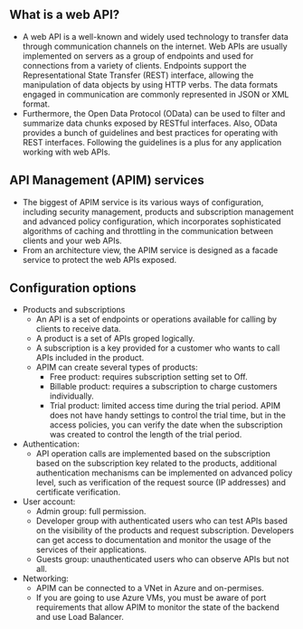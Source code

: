 ## What is a web API?
- A web API is a well-known and widely used technology to transfer data through communication channels on the internet. Web APIs are usually implemented on servers as a group of endpoints and used for connections from a variety of clients. Endpoints support the Representational State Transfer (REST) interface, allowing the manipulation of data objects by using HTTP verbs. The data formats engaged in communication are commonly represented in JSON or XML format.
- Furthermore, the Open Data Protocol (OData) can be used to filter and summarize data chunks exposed by RESTful interfaces. Also, OData provides a bunch of guidelines and best practices for operating with REST interfaces. Following the guidelines is a plus for any application working with web APIs.
## API Management (APIM) services
- The biggest of APIM service is its various ways of configuration, including security management, products and subscription management and advanced policy configuration, which incorporates sophisticated algorithms of caching and throttling in the communication between clients and your web APIs.
- From an architecture view, the APIM service is designed as a facade service to protect the web APIs exposed.
## Configuration options
- Products and subscriptions
	- An API is a set of endpoints or operations available for calling by clients to receive data.
	- A product is a set of APIs groped logically.
	- A subscription is a key provided for a customer who wants to call APIs included in the product.
	- APIM can create several types of products:
		- Free product: requires subscription setting set to Off.
		- Billable product: requires a subscription to charge customers individually.
		- Trial product: limited access time during the trial period. APIM does not have handy settings to control the trial time, but in the access policies, you can verify the date when the subscription was created to control the length of the trial period.
- Authentication:
	- API operation calls are implemented based on the subscription based on the subscription key related to the products, additional authentication mechanisms can be implemented on advanced policy level, such as verification of the request source (IP addresses) and certificate verification.
- User account:
	- Admin group: full permission.
	- Developer group with authenticated users who can test APIs based on the visibility of the products and request subscription. Developers can get access to documentation and monitor the usage of the services of their applications.
	- Guests group: unauthenticated users who can observe APIs but not all.
- Networking:
	- APIM can be connected to a VNet in Azure and on-permises.
	- If you are going to use Azure VMs, you must be aware of port requirements that allow APIM to monitor the state of the backend and use Load Balancer.